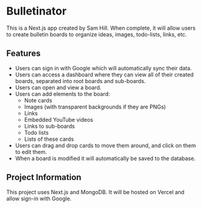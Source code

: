 # Bulletinator

This is a Next.js app created by Sam Hill. When complete, it will allow users to create bulletin boards to organize ideas, images, todo-lists, links, etc.

## Features

- Users can sign in with Google which will automatically sync their data.
- Users can access a dashboard where they can view all of their created boards, separated into root boards and sub-boards.
- Users can open and view a board.
- Users can add elements to the board:
  - Note cards
  - Images (with transparent backgrounds if they are PNGs)
  - Links
  - Embedded YouTube videos
  - Links to sub-boards
  - Todo lists
  - Lists of these cards
- Users can drag and drop cards to move them around, and click on them to edit them.
- When a board is modified it will automatically be saved to the database.

## Project Information

This project uses Next.js and MongoDB. It will be hosted on Vercel and allow sign-in with Google.
